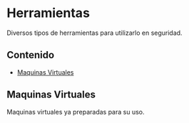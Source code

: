 # Herramientas

Diversos tipos de herramientas para utilizarlo en seguridad.

## Contenido

- [Maquinas Virtuales](#virtual)


## <a name="virtual"></a> Maquinas Virtuales

Maquinas virtuales ya preparadas para su uso. 